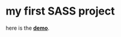 # my first SASS project

here is the **[demo]([https://eff.org](https://whosfatima.github.io/SimplePage/))**.
